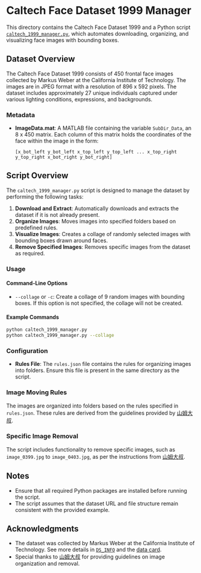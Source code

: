# Caltech Face Dataset 1999 Manager

This directory contains the Caltech Face Dataset 1999 and a Python script [`caltech_1999_manager.py`](./caltech_1999_manager.py), which automates downloading, organizing, and visualizing face images with bounding boxes.

## Dataset Overview

The Caltech Face Dataset 1999 consists of 450 frontal face images collected by Markus Weber at the California Institute of Technology. The images are in JPEG format with a resolution of 896 x 592 pixels. The dataset includes approximately 27 unique individuals captured under various lighting conditions, expressions, and backgrounds.

### Metadata

- **ImageData.mat**: A MATLAB file containing the variable `SubDir_Data`, an 8 x 450 matrix. Each column of this matrix holds the coordinates of the face within the image in the form:
  ```
  [x_bot_left y_bot_left x_top_left y_top_left ... x_top_right y_top_right x_bot_right y_bot_right]
  ```

## Script Overview

The `caltech_1999_manager.py` script is designed to manage the dataset by performing the following tasks:

1. **Download and Extract**: Automatically downloads and extracts the dataset if it is not already present.
2. **Organize Images**: Moves images into specified folders based on predefined rules.
3. **Visualize Images**: Creates a collage of randomly selected images with bounding boxes drawn around faces.
4. **Remove Specified Images**: Removes specific images from the dataset as required.

### Usage

#### Command-Line Options

- `--collage` or `-c`: Create a collage of 9 random images with bounding boxes. If this option is not specified, the collage will not be created.

#### Example Commands

```bash
python caltech_1999_manager.py
python caltech_1999_manager.py --collage
```

### Configuration

- **Rules File**: The `rules.json` file contains the rules for organizing images into folders. Ensure this file is present in the same directory as the script.

### Image Moving Rules

The images are organized into folders based on the rules specified in `rules.json`. These rules are derived from the guidelines provided by [山姆大叔](https://ithelp.ithome.com.tw/articles/10263219).

### Specific Image Removal

The script includes functionality to remove specific images, such as `image_0399.jpg` to `image_0403.jpg`, as per the instructions from [山姆大叔](https://ithelp.ithome.com.tw/articles/10263219).

## Notes

- Ensure that all required Python packages are installed before running the script.
- The script assumes that the dataset URL and file structure remain consistent with the provided example.


## Acknowledgments

- The dataset was collected by Markus Weber at the California Institute of Technology. See more details in [`DS_INFO`](./DS_INFO) and the [data card](https://data.caltech.edu/records/6rjah-hdv18).
- Special thanks to [山姆大叔](https://ithelp.ithome.com.tw/articles/10263219) for providing guidelines on image organization and removal.